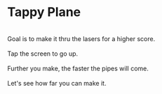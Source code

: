 <h1>Tappy Plane</h1>

<div>
<span style="white-space: pre-line">
  Goal is to make it thru the lasers for a higher score.  <br/>
  Tap the screen to go up.  <br/>
  Further you make, the faster the pipes will come.  <br/>
  Let's see how far you can make it.
</span>
</div>
